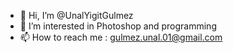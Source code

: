- 👋 Hi, I’m @UnalYigitGulmez
- 👀 I’m interested in Photoshop and programming
- 📫 How to reach me : gulmez.unal.01@gmail.com

<!---
UnalYigitGulmez/UnalYigitGulmez is a ✨ special ✨ repository because its `README.md` (this file) appears on your GitHub profile.
You can click the Preview link to take a look at your changes.
--->
